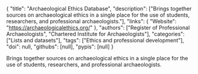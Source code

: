 {
  "title": "Archaeological Ethics Database",
  "description": ["Brings together sources on archaeological ethics in a single place for the use of students, researchers, and professional archaeologists."],
  "links": {
    "Website": "https://archaeologicalethics.org/"
  },
  "authors": ["Register of Professional Archaeologists", "Chartered Institute for Archaeologists"],
  "categories": ["Lists and datasets"],
  "tags": ["Ethics and professional development"],
  "doi": null,
  "githubs": [null],
  "pypis": [null]
}

<!-- Generated by csv2md.R – do not edit by hand -->

Brings together sources on archaeological ethics in a single place for the use of students, researchers, and professional archaeologists.